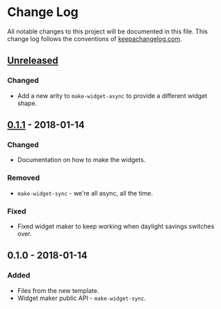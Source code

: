 # Change Log
All notable changes to this project will be documented in this file. This change log follows the conventions of [keepachangelog.com](http://keepachangelog.com/).

## [Unreleased]
### Changed
- Add a new arity to `make-widget-async` to provide a different widget shape.

## [0.1.1] - 2018-01-14
### Changed
- Documentation on how to make the widgets.

### Removed
- `make-widget-sync` - we're all async, all the time.

### Fixed
- Fixed widget maker to keep working when daylight savings switches over.

## 0.1.0 - 2018-01-14
### Added
- Files from the new template.
- Widget maker public API - `make-widget-sync`.

[Unreleased]: https://github.com/your-name/day23/compare/0.1.1...HEAD
[0.1.1]: https://github.com/your-name/day23/compare/0.1.0...0.1.1
